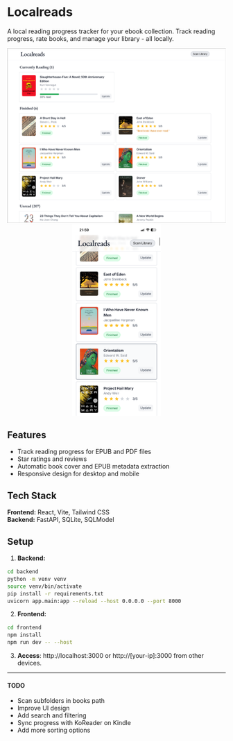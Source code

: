# Localreads

A local reading progress tracker for your ebook collection. Track reading progress, rate books, and manage your library - all locally.

<p align="center">
  <img src="img/image.png" alt="Image 1" width="553"/>
  <img src="img/mobile.png" alt="Image 2" width="204"/>
</p>

## Features

- Track reading progress for EPUB and PDF files
- Star ratings and reviews
- Automatic book cover and EPUB metadata extraction
- Responsive design for desktop and mobile

## Tech Stack

**Frontend:** React, Vite, Tailwind CSS  
**Backend:** FastAPI, SQLite, SQLModel

## Setup

1. **Backend:**
```bash
cd backend
python -m venv venv
source venv/bin/activate
pip install -r requirements.txt
uvicorn app.main:app --reload --host 0.0.0.0 --port 8000
```

2. **Frontend:**
```bash
cd frontend
npm install
npm run dev -- --host
```
3. **Access**: http://localhost:3000 or http://[your-ip]:3000 from other devices.
---
#### TODO
- Scan subfolders in books path
- Improve UI design
- Add search and filtering
- Sync progress with KoReader on Kindle
- Add more sorting options
